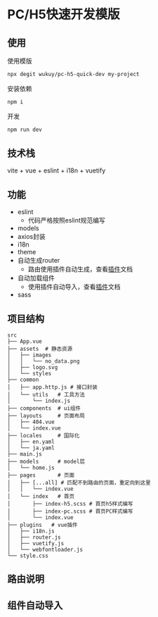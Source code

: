 # PC/H5快速开发模版
## 使用
使用模版
```bash
npx degit wukuy/pc-h5-quick-dev my-project
```
安装依赖
```bash
npm i
```

开发
```bash
npm run dev
```
## 技术栈
vite + vue + eslint + i18n + vuetify

## 功能
+ eslint
  + 代码严格按照eslint规范编写
+ models
+ axios封装
+ i18n
+ theme
+ 自动生成router
  + 路由使用插件自动生成，查看[插件](https://github.com/hannoeru/vite-plugin-pages)文档
+ 自动加载组件
  + 使用插件自动导入，查看[插件](https://github.com/antfu/unplugin-auto-import)文档
+ sass


## 项目结构
```
src
├── App.vue
├── assets  # 静态资源
│   ├── images
│   │   └── no_data.png
│   ├── logo.svg
│   └── styles
├── common
│   ├── app.http.js # 接口封装
│   └── utils   # 工具方法
│       └── index.js
├── components  # ui组件
├── layouts     # 页面布局
│   ├── 404.vue
│   └── index.vue
├── locales     # 国际化
│   ├── en.yaml
│   └── ja.yaml
├── main.js
├── models      # model层
│   └── home.js
├── pages       # 页面
│   ├── [...all] # 匹配不到路由的页面，重定向到这里
│   │   └── index.vue
│   └── index   # 首页
│       ├── index-h5.scss # 首页h5样式编写
│       ├── index-pc.scss # 首页PC样式编写
│       └── index.vue
├── plugins   # vue插件
│   ├── i18n.js
│   ├── router.js
│   ├── vuetify.js
│   └── webfontloader.js
└── style.css
```

## 路由说明


## 组件自动导入


## 